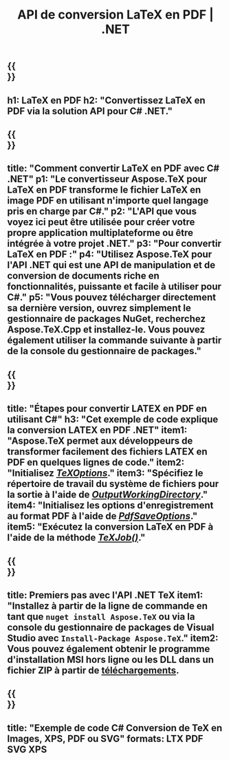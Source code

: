 ﻿---
translation: true
template: /_templates/_conversion-child-net.md
title: API de conversion LaTeX en PDF | .NET
description: Fonctionnalité de conversion LaTeX en PDF. Intégrez cette bibliothèque .NET sur site dans votre projet ou utilisez des applications multiplateformes pour convertir LaTeX en PDF.
keywords: latex en pdf api net, latex2pdf intègre c#
url: /net/conversion/latex-to-pdf/
family: tex
platformtag: net
feature: conversion
informat: LATEX
outformat: PDF
otherformats: BMP PNG JPEG TIFF SVG XPS
---

{{<section banner>}}
---
h1: LaTeX en PDF
h2: "Convertissez LaTeX en PDF via la solution API pour C# .NET."
---

{{<section overview>}}
---
title: "Comment convertir LaTeX en PDF avec C# .NET"
p1: "Le convertisseur Aspose.TeX pour LaTeX en PDF transforme le fichier LaTeX en image PDF en utilisant n'importe quel langage pris en charge par C#."
p2: "L'API que vous voyez ici peut être utilisée pour créer votre propre application multiplateforme ou être intégrée à votre projet .NET."
p3: "Pour convertir LaTeX en PDF :"
p4: "Utilisez Aspose.TeX pour l'API .NET qui est une API de manipulation et de conversion de documents riche en fonctionnalités, puissante et facile à utiliser pour C#."
p5: "Vous pouvez télécharger directement sa dernière version, ouvrez simplement le gestionnaire de packages NuGet, recherchez Aspose.TeX.Cpp et installez-le. Vous pouvez également utiliser la commande suivante à partir de la console du gestionnaire de packages."
---

{{<section feature1>}}
---
title: "Étapes pour convertir LATEX en PDF en utilisant C#"
h3: "Cet exemple de code explique la conversion LATEX en PDF .NET"
item1: "Aspose.TeX permet aux développeurs de transformer facilement des fichiers LATEX en PDF en quelques lignes de code."
item2: "Initialisez [*TeXOptions*](https://reference.aspose.com/tex/net/aspose.tex/texoptions/)."
item3: "Spécifiez le répertoire de travail du système de fichiers pour la sortie à l'aide de [*OutputWorkingDirectory*](https://reference.aspose.com/tex/net/aspose.tex/texoptions/outputworkingdirectory/)."
item4: "Initialisez les options d'enregistrement au format PDF à l'aide de [*PdfSaveOptions*](https://reference.aspose.com/tex/net/aspose.tex.presentation.image/pdfsaveoptions/)."
item5: "Exécutez la conversion LaTeX en PDF à l'aide de la méthode [*TeXJob()*](https://reference.aspose.com/tex/net/aspose.tex/texjob/)."
---

{{<section feature2>}}
---
title: Premiers pas avec l'API .NET TeX
item1: "Installez à partir de la ligne de commande en tant que ```nuget install Aspose.TeX``` ou via la console du gestionnaire de packages de Visual Studio avec ```Install-Package Aspose.TeX```."
item2: Vous pouvez également obtenir le programme d'installation MSI hors ligne ou les DLL dans un fichier ZIP à partir de [téléchargements](https://releases.aspose.com/tex/net).
---

{{<section widget>}}
---
title: "Exemple de code C# Conversion de TeX en Images, XPS, PDF ou SVG"
formats: LTX PDF SVG XPS
---